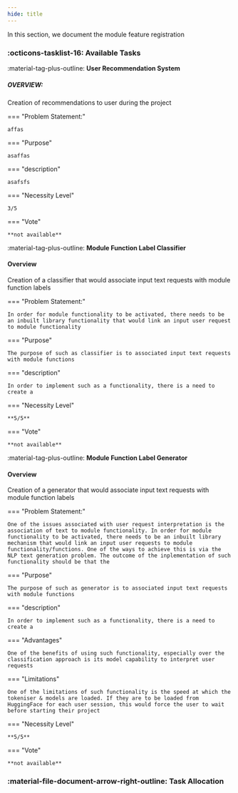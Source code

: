```yaml
---
hide: title
---
```


In this section, we document the module feature registration

### :octicons-tasklist-16: **Available Tasks**

:material-tag-plus-outline: **User Recommendation System**

##### OVERVIEW: 

Creation of recommendations to user during the project

=== "Problem Statement:"

	affas

=== "Purpose"

	asaffas

=== "description"

	asafsfs 

=== "Necessity Level"

	3/5

=== "Vote"
	
	**not available**

:material-tag-plus-outline: **Module Function Label Classifier**

#### Overview

Creation of a classifier that would associate input text requests with module function labels 

=== "Problem Statement:"

	In order for module functionality to be activated, there needs to be an inbuilt library functionality that would link an input user request to module functionality

=== "Purpose"

	The purpose of such as classifier is to associated input text requests with module functions

=== "description"

	In order to implement such as a functionality, there is a need to create a 

=== "Necessity Level"

	**5/5**

=== "Vote"
	
	**not available**


:material-tag-plus-outline: **Module Function Label Generator**

#### Overview

Creation of a generator that would associate input text requests with module function labels 

=== "Problem Statement:"

	One of the issues associated with user request interpretation is the association of text to module functionality. In order for module functionality to be activated, there needs to be an inbuilt library mechanism that would link an input user requests to module functionality/functions. One of the ways to achieve this is via the NLP text generation problem. The outcome of the inplementation of such functionality should be that the 

=== "Purpose"

	The purpose of such as generator is to associated input text requests with module functions

=== "description"

	In order to implement such as a functionality, there is a need to create a 

=== "Advantages"

	One of the benefits of using such functionality, especially over the classification approach is its model capability to interpret user requests

=== "Limitations"

	One of the limitations of such functionality is the speed at which the tokeniser & models are loaded. If they are to be loaded from HuggingFace for each user session, this would force the user to wait before starting their project

=== "Necessity Level"


	**5/5**

=== "Vote"
	
	**not available**


### :material-file-document-arrow-right-outline: **Task Allocation**



